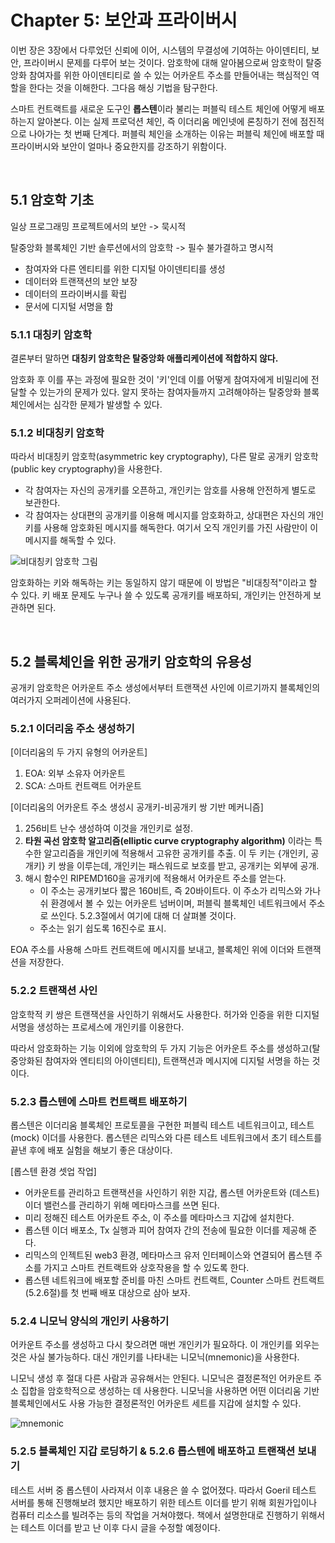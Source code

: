 # Chapter 5: 보안과 프라이버시

이번 장은 3장에서 다루었던 신뢰에 이어, 시스템의 무결성에 기여하는 아이덴티티, 보안, 프라이버시 문제를 다루어 보는 것이다. 암호학에 대해 알아봄으로써 암호학이 탈중앙화 참여자를 위한 아이덴티티로 쓸 수 있는 어카운트 주소를 만들어내는 핵심적인 역할을 한다는 것을 이해한다. 그다음 해싱 기법을 탐구한다.

스마트 컨트랙트를 새로운 도구인 **롭스텐**이라 불리는 퍼블릭 테스트 체인에 어떻게 배포하는지 알아본다. 이는 실제 프로덕션 체인, 즉 이더리움 메인넷에 론칭하기 전에 점진적으로 나아가는 첫 번째 단계다. 퍼블릭 체인을 소개하는 이유는 퍼블릭 체인에 배포할 때 프라이버시와 보안이 얼마나 중요한지를 강조하기 위함이다.

<br>

## 5.1 암호학 기초

일상 프로그래밍 프로젝트에서의 보안 -> 묵시적

탈중앙화 블록체인 기반 솔루션에서의 암호학 -> 필수 불가결하고 명시적

- 참여자와 다른 엔티티를 위한 디지털 아이덴티티를 생성
- 데이터와 트랜잭션의 보안 보장
- 데이터의 프라이버시를 확립
- 문서에 디지털 서명을 함

### 5.1.1 대칭키 암호학

결론부터 말하면 **대칭키 암호학은 탈중앙화 애플리케이션에 적합하지 않다.**

암호화 후 이를 푸는 과정에 필요한 것이 '키'인데 이를 어떻게 참여자에게 비밀리에 전달할 수 있는가의 문제가 있다. 알지 못하는 참여자들까지 고려해야하는 탈중앙화 블록체인에서는 심각한 문제가 발생할 수 있다.

### 5.1.2 비대칭키 암호학

따라서 비대칭키 암호학(asymmetric key cryptography), 다른 말로 공개키 암호학(public key cryptography)을 사용한다.

- 각 참여자는 자신의 공개키를 오픈하고, 개인키는 암호를 사용해 안전하게 별도로 보관한다.
- 각 참여자는 상대편의 공개키를 이용해 메시지를 암호화하고, 상대편은 자신의 개인키를 사용해 암호화된 메시지를 해독한다. 여기서 오직 개인키를 가진 사람만이 이 메시지를 해독할 수 있다.

![비대칭키 암호학 그림](https://github.com/TwoPair/Blockchain_Study/assets/39588815/2c645f6d-5712-48a9-bf9e-c2ed5ac10323)

암호화하는 키와 해독하는 키는 동일하지 않기 때문에 이 방법은 "비대칭적"이라고 할 수 있다. 키 배포 문제도 누구나 쓸 수 있도록 공개키를 배포하되, 개인키는 안전하게 보관하면 된다.

<br>

## 5.2 블록체인을 위한 공개키 암호학의 유용성

공개키 암호학은 어카운트 주소 생성에서부터 트랜잭션 사인에 이르기까지 블록체인의 여러가지 오퍼레이션에 사용된다.

### 5.2.1 이더리움 주소 생성하기

[이더리움의 두 가지 유형의 어카운트]
1. EOA: 외부 소유자 어카운트
2. SCA: 스마트 컨트랙트 어카운트

[이더리움의 어카운트 주소 생성시 공개키-비공개키 쌍 기반 메커니즘]
1. 256비트 난수 생성하여 이것을 개인키로 설정.
2. **타원 곡선 암호학 알고리즘(elliptic curve cryptography algorithm)** 이라는 특수한 알고리즘을 개인키에 적용해서 고유한 공개키를 추출. 이 두 키는 {개인키, 공개키} 키 쌍을 이루는데, 개인키는 패스워드로 보호를 받고, 공개키는 외부에 공개.
3. 해시 함수인 RIPEMD160을 공개키에 적용해서 어카운트 주소를 얻는다.
   - 이 주소는 공개키보다 짧은 160비트, 즉 20바이트다. 이 주소가 리믹스와 가나쉬 환경에서 볼 수 있는 어카운트 넘버이며, 퍼블릭 블록체인 네트워크에서 주소로 쓰인다. 5.2.3절에서 여기에 대해 더 살펴볼 것이다.
   - 주소는 읽기 쉽도록 16진수로 표시.
  
EOA 주소를 사용해 스마트 컨트랙트에 메시지를 보내고, 블록체인 위에 이더와 트랜잭션을 저장한다.

### 5.2.2 트랜잭션 사인

암호학적 키 쌍은 트랜잭션을 사인하기 위해서도 사용한다. 허가와 인증을 위한 디지털 서명을 생성하는 프로세스에 개인키를 이용한다.

따라서 암호화하는 기능 이외에 암호학의 두 가지 기능은 어카운트 주소를 생성하고(탈중앙화된 참여자와 엔티티의 아이덴티티), 트랜잭션과 메시지에 디지털 서명을 하는 것이다.

### 5.2.3 롭스텐에 스마트 컨트랙트 배포하기

롭스텐은 이더리움 블록체인 프로토콜을 구현한 퍼블릭 테스트 네트워크이고, 테스트(mock) 이더를 사용한다. 롭스텐은 리믹스와 다른 테스트 네트워크에서 초기 테스트를 끝낸 후에 배포 실험을 해보기 좋은 대상이다.

[롭스텐 환경 셋업 작업]
- 어카운트를 관리하고 트랜잭션을 사인하기 위한 지갑, 롭스텐 어카운트와 (데스트) 이더 밸런스를 관리하기 위해 메타마스크를 쓰면 된다.
- 미리 정해진 테스트 어카운트 주소, 이 주소를 메타마스크 지갑에 설치한다.
- 롭스텐 이더 배포소, Tx 실행과 피어 참여자 간의 전송에 필요한 이더를 제공해 준다.
- 리믹스의 인젝트된 web3 환경, 메타마스크 유저 인터페이스와 연결되어 롭스텐 주소를 가지고 스마트 컨트랙트와 상호작용을 할 수 있도록 한다.
- 롭스텐 네트워크에 배포할 준비를 마친 스마트 컨트랙트, Counter 스마트 컨트랙트(5.2.6절)를 첫 번째 배포 대상으로 삼아 보자.

### 5.2.4 니모닉 양식의 개인키 사용하기

어카운트 주소를 생성하고 다시 찾으려면 매번 개인키가 필요하다. 이 개인키를 외우는 것은 사실 불가능하다. 대신 개인키를 나타내는 니모닉(mnemonic)을 사용한다.

니모닉 생성 후 절대 다른 사람과 공유해서는 안된다. 니모닉은 결정론적인 어카운트 주소 집합을 암호학적으로 생성하는 데 사용한다. 니모닉을 사용하면 어떤 이더리움 기반 블록체인에서도 사용 가능한 결정론적인 어카운트 세트를 지갑에 설치할 수 있다.

![mnemonic](https://github.com/TwoPair/Blockchain_Study/assets/39588815/f6284639-77a0-4303-bafe-0282e5cef4ee)

### 5.2.5 블록체인 지갑 로딩하기 & 5.2.6 롭스텐에 배포하고 트랜잭션 보내기

테스트 서버 중 롭스텐이 사라져서 이후 내용은 쓸 수 없어졌다. 따라서 Goeril 테스트 서버를 통해 진행해보려 했지만 배포하기 위한 테스트 이더를 받기 위해 회원가입이나 컴퓨터 리소스를 빌려주는 등의 작업을 거쳐야했다. 책에서 설명한대로 진행하기 위해서는 테스트 이더를 받고 난 이후 다시 글을 수정할 예정이다.
